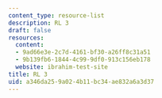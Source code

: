 ```yaml
---
content_type: resource-list
description: RL 3
draft: false
resources:
  content:
  - 9ad66e3e-2c7d-4161-bf30-a26ff8c31a51
  - 9b139fb6-1844-4c99-9df0-913c156eb178
  website: ibrahim-test-site
title: RL 3
uid: a346da25-9a02-4b11-bc34-ae832a6a3d37
---
```

